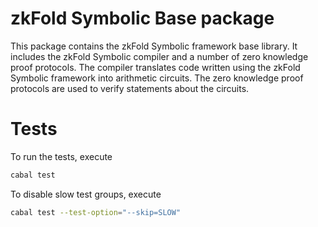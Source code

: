 # zkFold Symbolic Base package
This package contains the zkFold Symbolic framework base library. It includes the zkFold Symbolic compiler and a number of zero knowledge proof protocols. The compiler translates code written using the zkFold Symbolic framework into arithmetic circuits. The zero knowledge proof protocols are used to verify statements about the circuits.

# Tests
To run the tests, execute
```bash
cabal test
```

To disable slow test groups, execute
```bash
cabal test --test-option="--skip=SLOW"
```